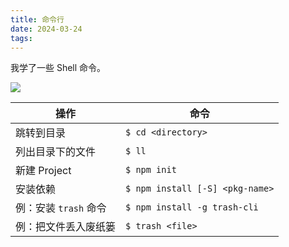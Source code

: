 ```yaml
---
title: 命令行
date: 2024-03-24
tags: 
---
```


我学了一些 Shell 命令。

![](https://iterm2.com/img/logo2x.jpg)

| 操作 | 命令 |
| --- | --- |
| 跳转到目录 | `$ cd <directory>` |
| 列出目录下的文件 | `$ ll` |
| 新建 Project | `$ npm init` |
| 安装依赖 | `$ npm install [-S] <pkg-name>` |
| 例：安装 `trash` 命令 | `$ npm install -g trash-cli` |
| 例：把文件丢入废纸篓 | `$ trash <file>` |
